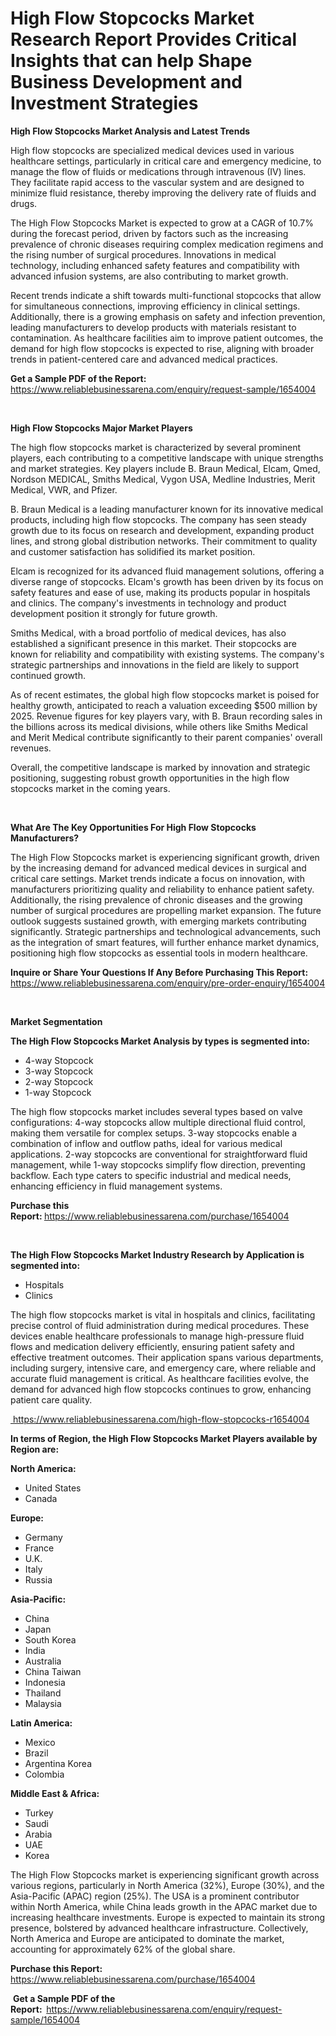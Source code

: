 <p><h1>High Flow Stopcocks Market Research Report Provides Critical Insights that can help Shape Business Development and Investment Strategies</h1></p><p><strong>High Flow Stopcocks Market Analysis and Latest Trends</strong></p>
<p><p>High flow stopcocks are specialized medical devices used in various healthcare settings, particularly in critical care and emergency medicine, to manage the flow of fluids or medications through intravenous (IV) lines. They facilitate rapid access to the vascular system and are designed to minimize fluid resistance, thereby improving the delivery rate of fluids and drugs. </p><p>The High Flow Stopcocks Market is expected to grow at a CAGR of 10.7% during the forecast period, driven by factors such as the increasing prevalence of chronic diseases requiring complex medication regimens and the rising number of surgical procedures. Innovations in medical technology, including enhanced safety features and compatibility with advanced infusion systems, are also contributing to market growth. </p><p>Recent trends indicate a shift towards multi-functional stopcocks that allow for simultaneous connections, improving efficiency in clinical settings. Additionally, there is a growing emphasis on safety and infection prevention, leading manufacturers to develop products with materials resistant to contamination. As healthcare facilities aim to improve patient outcomes, the demand for high flow stopcocks is expected to rise, aligning with broader trends in patient-centered care and advanced medical practices.</p></p>
<p><strong>Get a Sample PDF of the Report:&nbsp;</strong> <a href="https://www.reliablebusinessarena.com/enquiry/request-sample/1654004?utm_campaign=2999&utm_medium=2&utm_source=Github&utm_content=ia&utm_term=18042025&utm_id=high-flow-stopcocks">https://www.reliablebusinessarena.com/enquiry/request-sample/1654004</a></p>
<p>&nbsp;</p>
<p><strong>High Flow Stopcocks Major Market Players</strong></p>
<p><p>The high flow stopcocks market is characterized by several prominent players, each contributing to a competitive landscape with unique strengths and market strategies. Key players include B. Braun Medical, Elcam, Qmed, Nordson MEDICAL, Smiths Medical, Vygon USA, Medline Industries, Merit Medical, VWR, and Pfizer.</p><p>B. Braun Medical is a leading manufacturer known for its innovative medical products, including high flow stopcocks. The company has seen steady growth due to its focus on research and development, expanding product lines, and strong global distribution networks. Their commitment to quality and customer satisfaction has solidified its market position.</p><p>Elcam is recognized for its advanced fluid management solutions, offering a diverse range of stopcocks. Elcam's growth has been driven by its focus on safety features and ease of use, making its products popular in hospitals and clinics. The company's investments in technology and product development position it strongly for future growth.</p><p>Smiths Medical, with a broad portfolio of medical devices, has also established a significant presence in this market. Their stopcocks are known for reliability and compatibility with existing systems. The company's strategic partnerships and innovations in the field are likely to support continued growth.</p><p>As of recent estimates, the global high flow stopcocks market is poised for healthy growth, anticipated to reach a valuation exceeding $500 million by 2025. Revenue figures for key players vary, with B. Braun recording sales in the billions across its medical divisions, while others like Smiths Medical and Merit Medical contribute significantly to their parent companies' overall revenues.</p><p>Overall, the competitive landscape is marked by innovation and strategic positioning, suggesting robust growth opportunities in the high flow stopcocks market in the coming years.</p></p>
<p>&nbsp;</p>
<p><strong>What Are The Key Opportunities For High Flow Stopcocks Manufacturers?</strong></p>
<p><p>The High Flow Stopcocks market is experiencing significant growth, driven by the increasing demand for advanced medical devices in surgical and critical care settings. Market trends indicate a focus on innovation, with manufacturers prioritizing quality and reliability to enhance patient safety. Additionally, the rising prevalence of chronic diseases and the growing number of surgical procedures are propelling market expansion. The future outlook suggests sustained growth, with emerging markets contributing significantly. Strategic partnerships and technological advancements, such as the integration of smart features, will further enhance market dynamics, positioning high flow stopcocks as essential tools in modern healthcare.</p></p>
<p><strong>Inquire or Share Your Questions If Any Before Purchasing This Report:</strong> <a href="https://www.reliablebusinessarena.com/enquiry/pre-order-enquiry/1654004?utm_campaign=2999&utm_medium=2&utm_source=Github&utm_content=ia&utm_term=18042025&utm_id=high-flow-stopcocks">https://www.reliablebusinessarena.com/enquiry/pre-order-enquiry/1654004</a></p>
<p>&nbsp;</p>
<p><strong>Market Segmentation</strong></p>
<p><strong>The High Flow Stopcocks Market Analysis by types is segmented into:</strong></p>
<p><ul><li>4-way Stopcock</li><li>3-way Stopcock</li><li>2-way Stopcock</li><li>1-way Stopcock</li></ul></p>
<p><p>The high flow stopcocks market includes several types based on valve configurations: 4-way stopcocks allow multiple directional fluid control, making them versatile for complex setups. 3-way stopcocks enable a combination of inflow and outflow paths, ideal for various medical applications. 2-way stopcocks are conventional for straightforward fluid management, while 1-way stopcocks simplify flow direction, preventing backflow. Each type caters to specific industrial and medical needs, enhancing efficiency in fluid management systems.</p></p>
<p><strong>Purchase this Report:&nbsp;</strong><a href="https://www.reliablebusinessarena.com/purchase/1654004?utm_campaign=2999&utm_medium=2&utm_source=Github&utm_content=ia&utm_term=18042025&utm_id=high-flow-stopcocks">https://www.reliablebusinessarena.com/purchase/1654004</a></p>
<p>&nbsp;</p>
<p><strong>The High Flow Stopcocks Market Industry Research by Application is segmented into:</strong></p>
<p><ul><li>Hospitals</li><li>Clinics</li></ul></p>
<p><p>The high flow stopcocks market is vital in hospitals and clinics, facilitating precise control of fluid administration during medical procedures. These devices enable healthcare professionals to manage high-pressure fluid flows and medication delivery efficiently, ensuring patient safety and effective treatment outcomes. Their application spans various departments, including surgery, intensive care, and emergency care, where reliable and accurate fluid management is critical. As healthcare facilities evolve, the demand for advanced high flow stopcocks continues to grow, enhancing patient care quality.</p></p>
<p><a href="https://www.reliablebusinessarena.com/high-flow-stopcocks-r1654004?utm_campaign=2999&utm_medium=2&utm_source=Github&utm_content=ia&utm_term=18042025&utm_id=high-flow-stopcocks">&nbsp;https://www.reliablebusinessarena.com/high-flow-stopcocks-r1654004</a></p>
<p><strong>In terms of Region, the High Flow Stopcocks Market Players available by Region are:</strong></p>
<p>
    <p> <strong> North America: </strong>
        <ul>
            <li>United States</li>
            <li>Canada</li>
        </ul>
        </p> 
    <p> <strong> Europe: </strong>
        <ul>
            <li>Germany</li>
            <li>France</li>
            <li>U.K.</li>
            <li>Italy</li>
            <li>Russia</li>
        </ul>
        </p> 
    <p> <strong> Asia-Pacific: </strong>
        <ul>
            <li>China</li>
            <li>Japan</li>
            <li>South Korea</li>
            <li>India</li>
            <li>Australia</li>
            <li>China Taiwan</li>
            <li>Indonesia</li>
            <li>Thailand</li>
            <li>Malaysia</li>
        </ul>
        </p> 
    <p> <strong> Latin America: </strong>
        <ul>
            <li>Mexico</li>
            <li>Brazil</li>
            <li>Argentina Korea</li>
            <li>Colombia</li>
        </ul>
        </p> 
    <p> <strong> Middle East & Africa: </strong>
        <ul>
            <li>Turkey</li>
            <li>Saudi</li>
            <li>Arabia</li>
            <li>UAE</li>
            <li>Korea</li>
        </ul>
    </p>
    </p>
<p><p>The High Flow Stopcocks market is experiencing significant growth across various regions, particularly in North America (32%), Europe (30%), and the Asia-Pacific (APAC) region (25%). The USA is a prominent contributor within North America, while China leads growth in the APAC market due to increasing healthcare investments. Europe is expected to maintain its strong presence, bolstered by advanced healthcare infrastructure. Collectively, North America and Europe are anticipated to dominate the market, accounting for approximately 62% of the global share.</p></p>
<p><strong>Purchase this Report: </strong><a href="https://www.reliablebusinessarena.com/purchase/1654004?utm_campaign=2999&utm_medium=2&utm_source=Github&utm_content=ia&utm_term=18042025&utm_id=high-flow-stopcocks">https://www.reliablebusinessarena.com/purchase/1654004</a></p>
<p>&nbsp;<strong>Get a Sample PDF of the Report:&nbsp;&nbsp;</strong><a href="https://www.reliablebusinessarena.com/enquiry/request-sample/1654004?utm_campaign=2999&utm_medium=2&utm_source=Github&utm_content=ia&utm_term=18042025&utm_id=high-flow-stopcocks">https://www.reliablebusinessarena.com/enquiry/request-sample/1654004</a></p>
<p><strong></strong></p>
<p><p></p><p></p><p></p></p>